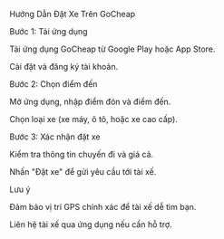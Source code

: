 Hướng Dẫn Đặt Xe Trên GoCheap

Bước 1: Tải ứng dụng





Tải ứng dụng GoCheap từ Google Play hoặc App Store.



Cài đặt và đăng ký tài khoản.

Bước 2: Chọn điểm đến





Mở ứng dụng, nhập điểm đón và điểm đến.



Chọn loại xe (xe máy, ô tô, hoặc xe cao cấp).

Bước 3: Xác nhận đặt xe





Kiểm tra thông tin chuyến đi và giá cả.



Nhấn "Đặt xe" để gửi yêu cầu tới tài xế.

Lưu ý





Đảm bảo vị trí GPS chính xác để tài xế dễ tìm bạn.



Liên hệ tài xế qua ứng dụng nếu cần hỗ trợ.